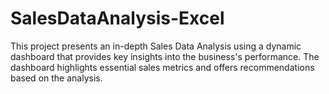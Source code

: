 # SalesDataAnalysis-Excel
This project presents an in-depth Sales Data Analysis
using a dynamic dashboard that provides key insights
into the business's performance.
The dashboard highlights essential sales metrics and 
offers recommendations based on the analysis.
